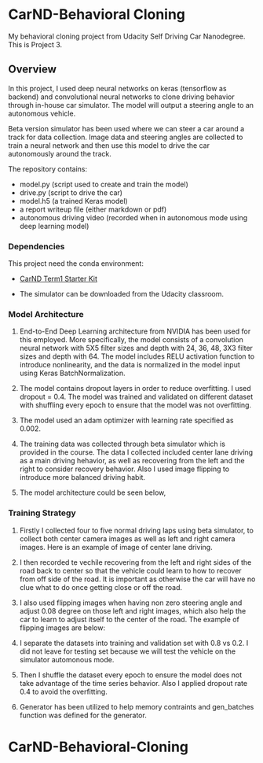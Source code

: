 # CarND-Behavioral Cloning
My behavioral cloning project from Udacity Self Driving Car Nanodegree. This is Project 3. 

Overview
---
In this project, I used deep neural networks on keras (tensorflow as backend) and convolutional neural networks to clone driving behavior through in-house car simulator. The model will output a steering angle to an autonomous vehicle.

Beta version simulator has been used where we can steer a car around a track for data collection. Image data and steering angles are collected to train a neural network and then use this model to drive the car autonomously around the track.

The repository contains: 
* model.py (script used to create and train the model)
* drive.py (script to drive the car)
* model.h5 (a trained Keras model)
* a report writeup file (either markdown or pdf)
* autonomous driving video (recorded when in autonomous mode using deep learning model)


### Dependencies
This project need the conda environment:

* [CarND Term1 Starter Kit](https://github.com/udacity/CarND-Term1-Starter-Kit)

* The simulator can be downloaded from the Udacity classroom. 

### Model Architecture

1. End-to-End Deep Learning architecture from NVIDIA has been used for this employed. More specifically, the model consists of a convolution neural network with 5X5 filter sizes and depth with 24, 36, 48, 3X3 filter sizes and depth with 64. The model includes RELU activation function to introduce nonlinearity, and the data is normalized in the model input using Keras BatchNormalization. 

2. The model contains dropout layers in order to reduce overfitting. I used dropout = 0.4. The model was trained and validated on different dataset with shuffling every epoch to ensure that the model was not overfitting. 

3. The model used an adam optimizer with learning rate specified as 0.002. 

4. The training data was collected through beta simulator which is provided in the course. The data I collected included center lane driving as a main driving hehavior, as well as recovering from the left and  the right to consider recovery behavior. Also I used image flipping to introduce more balanced driving habit. 

5. The model architecture could be seen below, 


### Training Strategy

1. Firstly I collected four to five normal driving laps using beta simulator, to collect both center camera images as well as left and right camera images. Here is an example of image of center lane driving. 

2. I then recorded te vechile recovering from the left and right sides of the road back to center so that the vehicle could learn to how to recover from off side of the road. It is important as otherwise the car will have no clue what to do once getting close or off the road. 

3. I also used flipping images when having non zero steering angle and adjust 0.08 degree on those left and right images, which also help the car to learn to adjust itself to the center of the road. The example of flipping images are below:

4. I separate the datasets into training and validation set with 0.8 vs 0.2. I did not leave for testing set because we will test the vehicle on the simulator automonous mode. 

5. Then I shuffle the dataset every epoch to ensure the model does not take advantage of the time series behavior. Also I applied dropout rate 0.4 to avoid the overfitting. 

6. Generator has been utilized to help memory contraints and gen_batches function was defined for the generator. 


# CarND-Behavioral-Cloning
